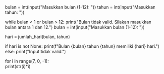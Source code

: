 bulan = int(input("Masukkan bulan (1-12): "))
tahun = int(input("Masukkan tahun: "))

while bulan < 1 or bulan > 12:
    print("Bulan tidak valid. Silakan masukkan bulan antara 1 dan 12.")
    bulan = int(input("Masukkan bulan (1-12): "))

hari = jumlah_hari(bulan, tahun)

if hari is not None:
    print(f"Bulan {bulan} tahun {tahun} memiliki {hari} hari.")
else:
    print("Input tidak valid.")





for i in range(7, 0, -1):  
  print(str(i)*i)
